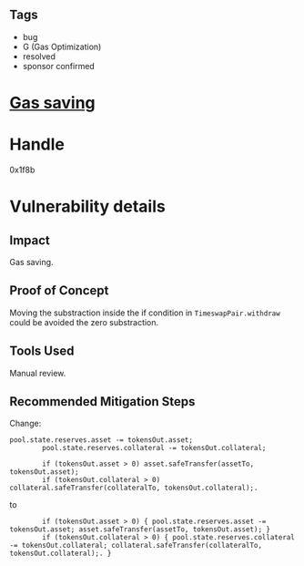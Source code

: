 ## Tags

- bug
- G (Gas Optimization)
- resolved
- sponsor confirmed

# [Gas saving](https://github.com/code-423n4/2022-01-timeswap-findings/issues/51) 

# Handle

0x1f8b


# Vulnerability details

## Impact
Gas saving.

## Proof of Concept
Moving the substraction inside the if condition in `TimeswapPair.withdraw` could be avoided the zero substraction.

## Tools Used
Manual review.

## Recommended Mitigation Steps
Change:
```
pool.state.reserves.asset -= tokensOut.asset;
        pool.state.reserves.collateral -= tokensOut.collateral;

        if (tokensOut.asset > 0) asset.safeTransfer(assetTo, tokensOut.asset);
        if (tokensOut.collateral > 0) collateral.safeTransfer(collateralTo, tokensOut.collateral);.
```
to
```
        if (tokensOut.asset > 0) { pool.state.reserves.asset -= tokensOut.asset; asset.safeTransfer(assetTo, tokensOut.asset); }
        if (tokensOut.collateral > 0) { pool.state.reserves.collateral -= tokensOut.collateral; collateral.safeTransfer(collateralTo, tokensOut.collateral);. }
```


